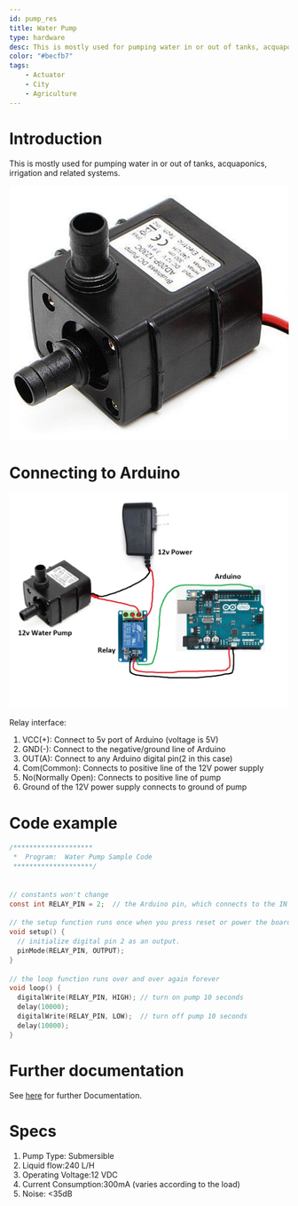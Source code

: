 ```yaml
---
id: pump_res
title: Water Pump
type: hardware
desc: This is mostly used for pumping water in or out of tanks, acquaponics, irrigation and related systems.
color: "#becfb7"
tags:
    - Actuator
    - City
    - Agriculture
---
```


# Introduction

This is mostly used for pumping water in or out of tanks, acquaponics, irrigation and related systems.
                    
![subwater](img/subwater.jpg)

                 
# Connecting to Arduino

![pump](img/pump.jpg)

Relay interface:
1. VCC(+): Connect to 5v port of Arduino (voltage is 5V)
2. GND(-): Connect to the negative/ground line of Arduino
3. OUT(A): Connect to any Arduino digital pin(2 in this case)
4. Com(Common): Connects to positive line of the 12V power supply
5. No(Normally Open): Connects to positive line of pump
6. Ground of the 12V power supply connects to ground of pump
                    
# Code example

```c
/********************
 *  Program:  Water Pump Sample Code
 ********************/


// constants won't change
const int RELAY_PIN = 2;  // the Arduino pin, which connects to the IN pin of relay

// the setup function runs once when you press reset or power the board
void setup() {
  // initialize digital pin 2 as an output.
  pinMode(RELAY_PIN, OUTPUT);
}

// the loop function runs over and over again forever
void loop() {
  digitalWrite(RELAY_PIN, HIGH); // turn on pump 10 seconds
  delay(10000);
  digitalWrite(RELAY_PIN, LOW);  // turn off pump 10 seconds
  delay(10000);
}

```

# Further documentation

See [here](https://arduinogetstarted.com/tutorials/arduino-controls-pump) for further Documentation.

# Specs

1. Pump Type: Submersible
2. Liquid flow:240 L/H
3. Operating Voltage:12 VDC
4. Current Consumption:300mA (varies according to the load)
5. Noise: <35dB
